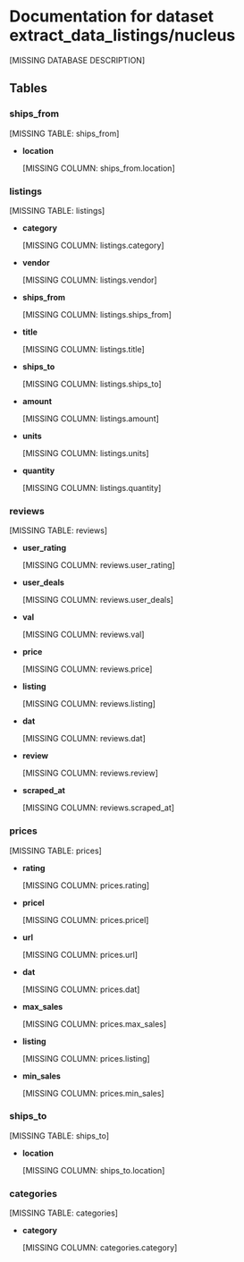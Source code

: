 # Documentation for dataset extract_data_listings/nucleus

[MISSING DATABASE DESCRIPTION]

## Tables

### ships_from

[MISSING TABLE: ships_from]

* __location__

  [MISSING COLUMN: ships_from.location]

### listings

[MISSING TABLE: listings]

* __category__

  [MISSING COLUMN: listings.category]

* __vendor__

  [MISSING COLUMN: listings.vendor]

* __ships_from__

  [MISSING COLUMN: listings.ships_from]

* __title__

  [MISSING COLUMN: listings.title]

* __ships_to__

  [MISSING COLUMN: listings.ships_to]

* __amount__

  [MISSING COLUMN: listings.amount]

* __units__

  [MISSING COLUMN: listings.units]

* __quantity__

  [MISSING COLUMN: listings.quantity]

### reviews

[MISSING TABLE: reviews]

* __user_rating__

  [MISSING COLUMN: reviews.user_rating]

* __user_deals__

  [MISSING COLUMN: reviews.user_deals]

* __val__

  [MISSING COLUMN: reviews.val]

* __price__

  [MISSING COLUMN: reviews.price]

* __listing__

  [MISSING COLUMN: reviews.listing]

* __dat__

  [MISSING COLUMN: reviews.dat]

* __review__

  [MISSING COLUMN: reviews.review]

* __scraped_at__

  [MISSING COLUMN: reviews.scraped_at]

### prices

[MISSING TABLE: prices]

* __rating__

  [MISSING COLUMN: prices.rating]

* __pricel__

  [MISSING COLUMN: prices.pricel]

* __url__

  [MISSING COLUMN: prices.url]

* __dat__

  [MISSING COLUMN: prices.dat]

* __max_sales__

  [MISSING COLUMN: prices.max_sales]

* __listing__

  [MISSING COLUMN: prices.listing]

* __min_sales__

  [MISSING COLUMN: prices.min_sales]

### ships_to

[MISSING TABLE: ships_to]

* __location__

  [MISSING COLUMN: ships_to.location]

### categories

[MISSING TABLE: categories]

* __category__

  [MISSING COLUMN: categories.category]


